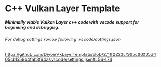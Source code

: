 # C++ Vulkan Layer Template

##### Minimally viable Vulkan Layer c++ code with vscode support for beginning and debugging.

###### For debug settings review following .vscode/settings.json
https://github.com/Diyou/VkLayerTemplate/blob/271ff2223cf99bc88035d405cb1559b4fab3f64a/.vscode/settings.json#L56-L74
